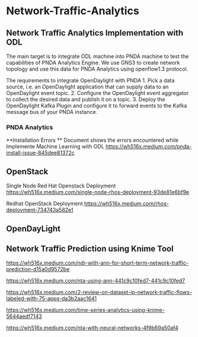 # Network-Traffic-Analytics

## Network Traffic Analytics Implementation with ODL


The main target is to integrate ODL machine into PNDA machine to test the capabilities of PNDA Analytics Engine. We use GNS3 to create network topology and use this data for PNDA Analytics using openflow1.3 protocol.

The requirements to integrate OpenDaylight with PNDA
    1.	Pick a data source, i.e. an OpenDaylight application that can supply data to an OpenDaylight event topic.
    2.	Configure the OpenDaylight event aggregator to collect the desired data and publish it on a topic.
    3.	Deploy the OpenDaylight Kafka Plugin and configure it to forward events to the Kafka message bus of your PNDA instance.

### PNDA Analytics
**Installation Errors
**
Document shows the errors encountered while Implemente Machine Learning with ODL
https://wh516x.medium.com/pnda-install-issue-845dee81372c

## OpenStack

Single Node Red Hat Openstack Deployment
https://wh516x.medium.com/single-node-rhos-deployment-93de81e6bf9e

Redhat OpenStack Deployment
https://wh516x.medium.com/rhos-deployment-734743a582e1

## OpenDayLight

## Network Traffic Prediction using Knime Tool

https://wh516x.medium.com/ndr-with-ann-for-short-term-network-traffic-prediction-d15a0d9572be

https://wh516x.medium.com/nta-using-ann-441c9c10fed7-441c9c10fed7

https://wh516x.medium.com/2-review-on-dataset-ip-network-traffic-flows-labeled-with-75-apps-da3b2aac1641

https://wh516x.medium.com/time-series-analytics-using-knime-5644aedf7143

https://wh516x.medium.com/nta-with-neural-networks-4f9b69a50af4

